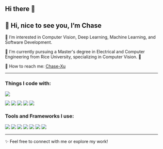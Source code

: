 ## Hi there 👋

<!--
**Chase-Xuu/Chase-Xuu** is a ✨ _special_ ✨ repository because its `README.md` (this file) appears on your GitHub profile.

Here are some ideas to get you started:

- 🔭 I’m currently working on ...
- 🌱 I’m currently learning ...
- 👯 I’m looking to collaborate on ...
- 🤔 I’m looking for help with ...
- 💬 Ask me about ...
- 📫 How to reach me: ...
- 😄 Pronouns: ...
- ⚡ Fun fact: ...
-->
👋 Hi, nice to see you, I’m Chase
---

👀 I’m interested in Computer Vision, Deep Learning, Machine Learning, and Software Development.

📖 I'm currently pursuing a Master's degree in Electrical and Computer Engineering from Rice University, specializing in Computer Vision. 🦉

🔗 How to reach me: [Chase-Xu](www.linkedin.com/in/chi-xu-chase)

---

### Things I code with:
![](https://img.shields.io/badge/-Python-orange)
<!--
![](https://img.shields.io/badge/-Swift-%23EC7063)
-->
![](https://img.shields.io/badge/-Java-red)
![](https://img.shields.io/badge/-C-green)
![](https://img.shields.io/badge/-C++-%234DB6AC)
![](https://img.shields.io/badge/-C%23-%23808B96%20)
![](https://img.shields.io/badge/-MATLAB-blue)
<!--
![](https://img.shields.io/badge/-Simulink-%234DB6AC)
![](https://img.shields.io/badge/-PLC-lightgrey)
![](https://img.shields.io/badge/-Unity%20C%23-%2334495E%20)
![](https://img.shields.io/badge/-Grasshopper-%23808B96%20)
![](https://img.shields.io/badge/-React-orange)
![](https://img.shields.io/badge/-Flutter-blue)
![](https://img.shields.io/badge/-Verilog-red)
[Languages you use, e.g., Python, C++, Java, MATLAB, etc.]
-->

### Tools and Frameworks I use:
![](https://img.shields.io/badge/-Pytroch%20HLS-red)
![](https://img.shields.io/badge/-Tensorflow-%23B7950B%20)
![](https://img.shields.io/badge/-AnyLogic-%231976D2%20)
![](https://img.shields.io/badge/-Unity3D-%235499C7)
![](https://img.shields.io/badge/-Neo4j%20Boot-green)
![](https://img.shields.io/badge/-Git-%23D35400%20)
![](https://img.shields.io/badge/-Latex-%231976D2%20)
<!--
![](https://img.shields.io/badge/-Vitis%20HLS-red)
![](https://img.shields.io/badge/-Vivado-%23B7950B%20)
![](https://img.shields.io/badge/-Quartus-%231976D2%20)
![](https://img.shields.io/badge/-Xcode-%235499C7)
![](https://img.shields.io/badge/-Spring%20Boot-green)
![](https://img.shields.io/badge/-Firebase-%23D35400%20)
![](https://img.shields.io/badge/-ZephyrRTOS-%231976D2%20)
![](https://img.shields.io/badge/-FreeRTOS-yellow)
![](https://img.shields.io/badge/-Arduino%20IDE-%2316A085)
![](https://img.shields.io/badge/-Altium%20Designer-yellow)
![](https://img.shields.io/badge/-Eagle-orange)
![](https://img.shields.io/badge/-Unity-%2334495E%20)
![](https://img.shields.io/badge/-Rhino-%23808B96%20)
![](https://img.shields.io/badge/-3ds%20Max-%2345B39D)
![](https://img.shields.io/badge/-Fusion%20360-orange)
-->

<!--
### Projects I’ve worked on:
![](https://img.shields.io/badge/-Xilinx%20Zynq%20--%20Zedboard-%23990000%20)
![](https://img.shields.io/badge/-Intel%20MCS--51-%231E88E5%20)
![](https://img.shields.io/badge/-Atmel%20FPGA-%231976D2%20)
![](https://img.shields.io/badge/-Nvidia%20Jetson%20Series-%237CB342)
![](https://img.shields.io/badge/-NodeMCU-%23283747)
![](https://img.shields.io/badge/-Linkit%20Smart%207688-%23339900)
![](https://img.shields.io/badge/-Arduino%20boards-%2300897B%20)
![](https://img.shields.io/badge/-Raspberry%20Pi-%23AD1457)
![](https://img.shields.io/badge/-BeagleBone%20Black-%23283747)
![](https://img.shields.io/badge/-Nordic%20nRF52%2F53%20Series-blue)
### MCU/Embedded Systems I’m familiar with:
[List specific hardware you’ve worked with, e.g., Raspberry Pi, Nvidia Jetson, STM32, etc.]
-->
---
✨ Feel free to connect with me or explore my work!
